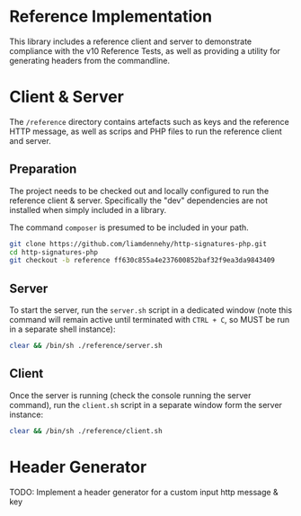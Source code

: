 Reference Implementation
=========================

This library includes a reference client and server to demonstrate compliance
with the v10 Reference Tests, as well as providing a utility for generating
headers from the commandline.

# Client & Server

The ``/reference`` directory contains artefacts such as keys and the reference
HTTP message, as well as scrips and PHP files to run the reference client
and server.

## Preparation

The project needs to be checked out and locally configured to run the
reference client & server. Specifically the "dev" dependencies are not
installed when simply included in a library.

The command ``composer`` is presumed to be included in your path.

```sh
git clone https://github.com/liamdennehy/http-signatures-php.git
cd http-signatures-php
git checkout -b reference ff630c855a4e237600852baf32f9ea3da9843409
```

## Server

To start the server, run the ``server.sh`` script in a dedicated window (note
this command will remain active until terminated with ``CTRL + C``, so MUST
be run in a separate shell instance):

```sh
clear && /bin/sh ./reference/server.sh
```

## Client

Once the server is running (check the console running the server command),
run the ``client.sh`` script in a separate window form the server instance:

```sh
clear && /bin/sh ./reference/client.sh
```

# Header Generator

TODO: Implement a header generator for a custom input http message & key